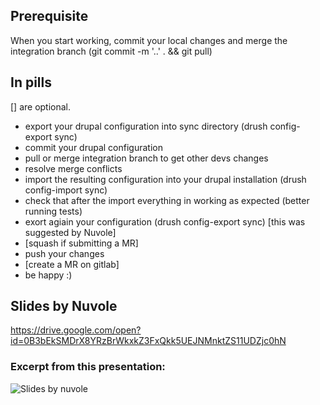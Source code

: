 
## Prerequisite

When you start working, commit your local changes and merge the integration branch (git commit -m '..' . && git pull)


## In pills

[] are optional.

* export your drupal configuration into sync directory (drush config-export sync)
* commit your drupal configuration
* pull or merge integration branch to get other devs changes
* resolve merge conflicts
* import the resulting configuration into your drupal installation (drush config-import sync)
* check that after the import everything in working as expected (better running tests)
* exort agiain your configuration (drush config-export sync) [this was suggested by Nuvole]
* [squash if submitting a MR]
* push your changes
* [create a MR on gitlab]
* be happy :)


## Slides by Nuvole

https://drive.google.com/open?id=0B3bEkSMDrX8YRzBrWkxkZ3FxQkk5UEJNMnktZS11UDZjc0hN

### Excerpt from this presentation:

![Slides by nuvole](%image_url%/procedures/drupal-8-development-workflow.png)
